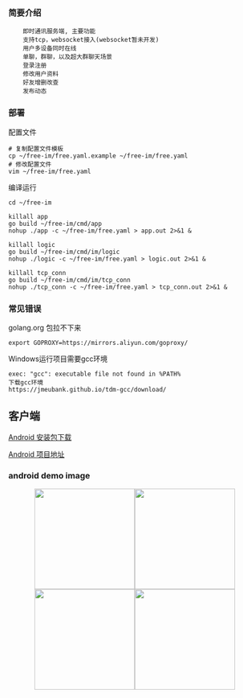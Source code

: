 ### 简要介绍
```
    即时通讯服务端, 主要功能
    支持tcp，websocket接入(websocket暂未开发)
    用户多设备同时在线
    单聊，群聊，以及超大群聊天场景
    登录注册
    修改用户资料
    好友增删改查
    发布动态
```

### 部署
配置文件
```
# 复制配置文件模板
cp ~/free-im/free.yaml.example ~/free-im/free.yaml
# 修改配置文件
vim ~/free-im/free.yaml
```

编译运行
```
cd ~/free-im

killall app
go build ~/free-im/cmd/app
nohup ./app -c ~/free-im/free.yaml > app.out 2>&1 &

killall logic
go build ~/free-im/cmd/im/logic
nohup ./logic -c ~/free-im/free.yaml > logic.out 2>&1 &

killall tcp_conn
go build ~/free-im/cmd/im/tcp_conn
nohup ./tcp_conn -c ~/free-im/free.yaml > tcp_conn.out 2>&1 &
```

### 常见错误
golang.org 包拉不下来
```
export GOPROXY=https://mirrors.aliyun.com/goproxy/
```

Windows运行项目需要gcc环境
```
exec: "gcc": executable file not found in %PATH%
下载gcc环境
https://jmeubank.github.io/tdm-gcc/download/
```

## 客户端
[Android 安装包下载](https://cdn.qaqzz.com/app-free-release-v1.apk)

[Android 项目地址](https://github.com/qaqzzl/free-im-android)


### android demo image
<center class="half">
    <img src="http://free-im-qn.qaqzz.com/docs/app1.png" width="200"/><img src="http://free-im-qn.qaqzz.com/docs/app2.png" width="200"/><img src="http://free-im-qn.qaqzz.com/docs/app3.png" width="200"/><img src="http://free-im-qn.qaqzz.com/docs/app4.png" width="200"/>
</center>